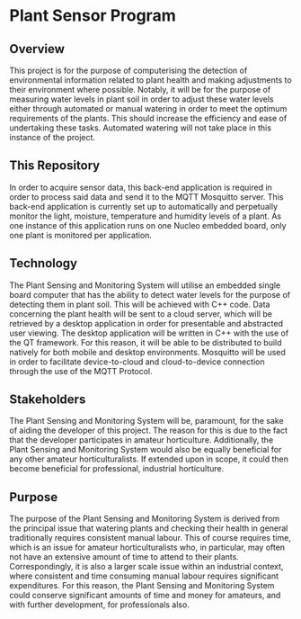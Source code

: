# Plant Sensor Program
## Overview
This project is for the purpose of computerising the detection of environmental information
related to plant health and making adjustments to their environment where possible. Notably,
it will be for the purpose of measuring water levels in plant soil in order to adjust these water
levels either through automated or manual watering in order to meet the optimum
requirements of the plants. This should increase the efficiency and ease of undertaking
these tasks. Automated watering will not take place in this instance of the project.

## This Repository
In order to acquire sensor data, this back-end application is required in order to process said
data and send it to the MQTT Mosquitto server. This back-end application is currently set up
to automatically and perpetually monitor the light, moisture, temperature and humidity levels
of a plant. As one instance of this application runs on one Nucleo embedded board, only one
plant is monitored per application.

## Technology
The Plant Sensing and Monitoring System will utilise an embedded single board computer
that has the ability to detect water levels for the purpose of detecting them in plant soil. This
will be achieved with C++ code. Data concerning the plant health will be sent to a cloud
server, which will be retrieved by a desktop application in order for presentable and
abstracted user viewing. The desktop application will be written in C++ with the use of the
QT framework. For this reason, it will be able to be distributed to build natively for both
mobile and desktop environments. Mosquitto will be used in order to facilitate
device-to-cloud and cloud-to-device connection through the use of the MQTT Protocol.
## Stakeholders
The Plant Sensing and Monitoring System will be, paramount, for the sake of aiding the
developer of this project. The reason for this is due to the fact that the developer participates
in amateur horticulture. Additionally, the Plant Sensing and Monitoring System would also be
equally beneficial for any other amateur horticulturalists. If extended upon in scope, it could
then become beneficial for professional, industrial horticulture.
## Purpose
The purpose of the Plant Sensing and Monitoring System is derived from the principal issue
that watering plants and checking their health in general traditionally requires consistent
manual labour. This of course requires time, which is an issue for amateur horticulturalists
who, in particular, may often not have an extensive amount of time to attend to their plants.
Correspondingly, it is also a larger scale issue within an industrial context, where consistent
and time consuming manual labour requires significant expenditures. For this reason, the
Plant Sensing and Monitoring System could conserve significant amounts of time and money
for amateurs, and with further development, for professionals also.
